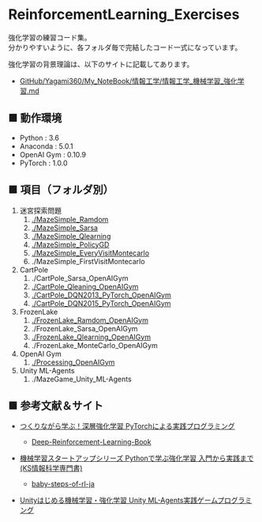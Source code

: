 # ReinforcementLearning_Exercises
強化学習の練習コード集。<br>
分かりやすいように、各フォルダ毎で完結したコード一式になっています。<br>

強化学習の背景理論は、以下のサイトに記載してあります。<br>

- [GitHub/Yagami360/My_NoteBook/情報工学/情報工学_機械学習_強化学習.md](https://github.com/Yagami360/My_NoteBook/blob/master/%E6%83%85%E5%A0%B1%E5%B7%A5%E5%AD%A6/%E6%83%85%E5%A0%B1%E5%B7%A5%E5%AD%A6_%E6%A9%9F%E6%A2%B0%E5%AD%A6%E7%BF%92_%E5%BC%B7%E5%8C%96%E5%AD%A6%E7%BF%92.md)


## ■ 動作環境

- Python : 3.6
- Anaconda : 5.0.1
- OpenAI Gym : 0.10.9
- PyTorch : 1.0.0

## ■ 項目（フォルダ別）

1. 迷宮探索問題
    1. [./MazeSimple_Ramdom](https://github.com/Yagami360/ReinforcementLearning_Exercises/tree/master/MazeSimple_Ramdom)
    1. [./MazeSimple_Sarsa](https://github.com/Yagami360/ReinforcementLearning_Exercises/tree/master/MazeSimple_Sarsa)
    1. [./MazeSimple_Qlearning](https://github.com/Yagami360/ReinforcementLearning_Exercises/tree/master/MazeSimple_Qlearning)
    1. [./MazeSimple_PolicyGD](https://github.com/Yagami360/ReinforcementLearning_Exercises/tree/master/MazeSimple_PolicyGD)
    1. [./MazeSimple_EveryVisitMontecarlo](https://github.com/Yagami360/ReinforcementLearning_Exercises/tree/master/MazeSimple_EveryVisitMontecarlo)
    1. ./MazeSimple_FirstVisitMontecarlo
1. CartPole
    1. ./CartPole_Sarsa_OpenAIGym
    1. [./CartPole_Qleaning_OpenAIGym](https://github.com/Yagami360/ReinforcementLearning_Exercises/tree/master/CartPole_Qlearning_OpenAIGym)
    1. [./CartPole_DQN2013_PyTorch_OpenAIGym](https://github.com/Yagami360/ReinforcementLearning_Exercises/tree/master/CartPole_DQN2013_PyTorch_OpenAIGym)
    1. [./CartPole_DQN2015_PyTorch_OpenAIGym](https://github.com/Yagami360/ReinforcementLearning_Exercises/tree/master/CartPole_DQN2015_PyTorch_OpenAIGym)
1. FrozenLake
    1. [./FrozenLake_Ramdom_OpenAIGym](https://github.com/Yagami360/ReinforcementLearning_Exercises/tree/master/FrozenLake_Ramdom_OpenAIGym)
    1. ./FrozenLake_Sarsa_OpenAIGym
    1. [./FrozenLake_Qlearning_OpenAIGym](https://github.com/Yagami360/ReinforcementLearning_Exercises/tree/master/FrozenLake_Qlearning_OpenAIGym)
    1. ./FrozenLake_MonteCarlo_OpenAIGym
1. OpenAI Gym
    1. [./Processing_OpenAIGym](https://github.com/Yagami360/ReinforcementLearning_Exercises/tree/master/Processing_OpenAIGym)
1. Unity ML-Agents
    1. ./MazeGame_Unity_ML-Agents

## ■ 参考文献＆サイト

- [つくりながら学ぶ！深層強化学習 PyTorchによる実践プログラミング](https://www.amazon.co.jp/%E3%81%A4%E3%81%8F%E3%82%8A%E3%81%AA%E3%81%8C%E3%82%89%E5%AD%A6%E3%81%B6%EF%BC%81%E6%B7%B1%E5%B1%A4%E5%BC%B7%E5%8C%96%E5%AD%A6%E7%BF%92-PyTorch%E3%81%AB%E3%82%88%E3%82%8B%E5%AE%9F%E8%B7%B5%E3%83%97%E3%83%AD%E3%82%B0%E3%83%A9%E3%83%9F%E3%83%B3%E3%82%B0-%E6%A0%AA%E5%BC%8F%E4%BC%9A%E7%A4%BE%E9%9B%BB%E9%80%9A%E5%9B%BD%E9%9A%9B%E6%83%85%E5%A0%B1%E3%82%B5%E3%83%BC%E3%83%93%E3%82%B9-%E5%B0%8F%E5%B7%9D%E9%9B%84%E5%A4%AA%E9%83%8E-ebook/dp/B07DZVRXFK?SubscriptionId=AKIAJMYP6SDQFK6N4QZA&amp;tag=cloudstudy09-22&amp;linkCode=xm2&amp;camp=2025&amp;creative=165953&amp;creativeASIN=B07DZVRXFK)
    - [Deep-Reinforcement-Learning-Book](https://github.com/Yagami360/Deep-Reinforcement-Learning-Book)<br>

- [機械学習スタートアップシリーズ Pythonで学ぶ強化学習 入門から実践まで (KS情報科学専門書)](https://www.amazon.co.jp/%E6%A9%9F%E6%A2%B0%E5%AD%A6%E7%BF%92%E3%82%B9%E3%82%BF%E3%83%BC%E3%83%88%E3%82%A2%E3%83%83%E3%83%97%E3%82%B7%E3%83%AA%E3%83%BC%E3%82%BA-Python%E3%81%A7%E5%AD%A6%E3%81%B6%E5%BC%B7%E5%8C%96%E5%AD%A6%E7%BF%92-%E5%85%A5%E9%96%80%E3%81%8B%E3%82%89%E5%AE%9F%E8%B7%B5%E3%81%BE%E3%81%A7-KS%E6%83%85%E5%A0%B1%E7%A7%91%E5%AD%A6%E5%B0%82%E9%96%80%E6%9B%B8-%E4%B9%85%E4%BF%9D/dp/4065142989/ref=sr_1_1?ie=UTF8&qid=1550659636&sr=8-1&keywords=%E5%BC%B7%E5%8C%96%E5%AD%A6%E7%BF%92+python)
    - [baby-steps-of-rl-ja](https://github.com/icoxfog417/baby-steps-of-rl-ja)

- [Unityはじめる機械学習・強化学習 Unity ML-Agents実践ゲームプログラミング](https://www.amazon.co.jp/Unity%E3%81%A7%E3%81%AF%E3%81%98%E3%82%81%E3%82%8B%E6%A9%9F%E6%A2%B0%E5%AD%A6%E7%BF%92%E3%83%BB%E5%BC%B7%E5%8C%96%E5%AD%A6%E7%BF%92-Unity-ML-Agents%E5%AE%9F%E8%B7%B5%E3%82%B2%E3%83%BC%E3%83%A0%E3%83%97%E3%83%AD%E3%82%B0%E3%83%A9%E3%83%9F%E3%83%B3%E3%82%B0-%E5%B8%83%E7%95%99%E5%B7%9D-%E8%8B%B1%E4%B8%80/dp/4862464181?SubscriptionId=AKIAJMYP6SDQFK6N4QZA&amp&tag=cloudstudy09-22&amp&linkCode=xm2&amp&camp=2025&amp&creative=165953&amp&creativeASIN=4862464181)<br>

<!--
- [Reinforcement Learning in Unity](https://github.com/Unity-Technologies/ml-agents/blob/master/docs/Learning-Environment-Design.md)<br>
- [ML-Agents（ver0.5）の環境導入方法まとめ（Windows版）](http://enjoy-unity.net/ml-agents/ver0-5_matome/)<br>
-->
